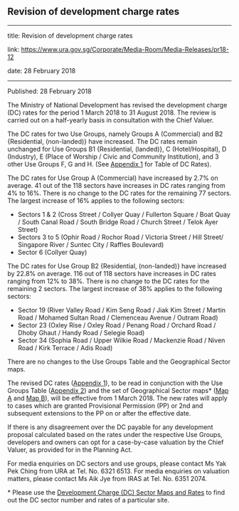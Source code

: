## Revision of development charge rates

---

title: Revision of development charge rates

link: https://www.ura.gov.sg/Corporate/Media-Room/Media-Releases/pr18-12

date: 28 February 2018

---

Published: 28 February 2018

The Ministry of National Development has revised the development charge (DC) rates for the period 1 March 2018 to 31 August 2018. The review is carried out on a half-yearly basis in consultation with the Chief Valuer.

The DC rates for two Use Groups, namely Groups A (Commercial) and B2 {Residential, (non-landed)} have increased. The DC rates remain unchanged for Use Groups B1 {Residential, (landed)}, C (Hotel/Hospital), D (Industry), E (Place of Worship / Civic and Community Institution), and 3 other Use Groups F, G and H. (See [Appendix 1](https://www.ura.gov.sg/-/media/Corporate/Media-Room/2018/Feb/pr18-12a.pdf) for Table of DC Rates).

The DC rates for Use Group A (Commercial) have increased by 2.7% on average. 41 out of the 118 sectors have increases in DC rates ranging from 4% to 16%. There is no change to the DC rates for the remaining 77 sectors. The largest increase of 16% applies to the following sectors:

- Sectors 1 & 2 (Cross Street / Collyer Quay / Fullerton Square / Boat Quay / South Canal Road / South Bridge Road / Church Street / Telok Ayer Street)
- Sectors 3 to 5 (Ophir Road / Rochor Road / Victoria Street / Hill Street/ Singapore River / Suntec City / Raffles Boulevard)
- Sector 6 (Collyer Quay)

The DC rates for Use Group B2 {Residential, (non-landed)} have increased by 22.8% on average. 116 out of 118 sectors have increases in DC rates ranging from 12% to 38%. There is no change to the DC rates for the remaining 2 sectors. The largest increase of 38% applies to the following sectors:

- Sector 19 (River Valley Road / Kim Seng Road / Jiak Kim Street / Martin Road / Mohamed Sultan Road / Clemenceau Avenue / Outram Road)
- Sector 23 (Oxley Rise / Oxley Road / Penang Road / Orchard Road / Dhoby Ghaut / Handy Road / Selegie Road)
- Sector 34 (Sophia Road / Upper Wilkie Road / Mackenzie Road / Niven Road / Kirk Terrace / Adis Road)

There are no changes to the Use Groups Table and the Geographical Sector maps.

The revised DC rates ([Appendix 1](https://www.ura.gov.sg/-/media/Corporate/Media-Room/2018/Feb/pr18-12a.pdf)), to be read in conjunction with the Use Groups Table ([Appendix 2](https://www.ura.gov.sg/-/media/Corporate/Media-Room/2018/Feb/pr18-12b.pdf)) and the set of Geographical Sector maps\* ([Map A](https://www.ura.gov.sg/-/media/Corporate/Media-Room/2018/Feb/pr18-12mapa.pdf) and [Map B](https://www.ura.gov.sg/-/media/Corporate/Media-Room/2018/Feb/pr18-12mapb.pdf)), will be effective from 1 March 2018. The new rates will apply to cases which are granted Provisional Permission (PP) or 2nd and subsequent extensions to the PP on or after the effective date.

If there is any disagreement over the DC payable for any development proposal calculated based on the rates under the respective Use Groups, developers and owners can opt for a case-by-case valuation by the Chief Valuer, as provided for in the Planning Act.

For media enquiries on DC sectors and use groups, please contact Ms Yak Pek Ching from URA at Tel. No. 6321 6513. For media enquiries on valuation matters, please contact Ms Aik Jye from IRAS at Tel. No. 6351 2074.

\* Please use the [Development Charge (DC) Sector Maps and Rates](https://www.ura.gov.sg/Corporate/Guidelines/Development-Control/Planning-Permission/Folder/DC-Charge-Rates) to find out the DC sector number and rates of a particular site.
